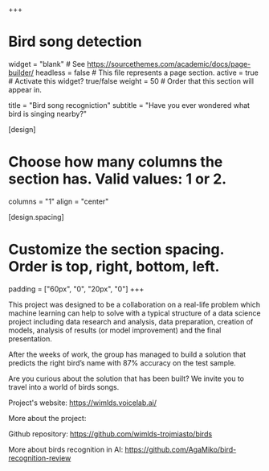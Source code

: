+++
# Bird song detection
widget = "blank"  # See https://sourcethemes.com/academic/docs/page-builder/
headless = false  # This file represents a page section.
active = true  # Activate this widget? true/false
weight = 50  # Order that this section will appear in.

title = "Bird song recogniction"
subtitle = "Have you ever wondered what bird is singing nearby?"

[design]
  # Choose how many columns the section has. Valid values: 1 or 2.
  columns = "1"
  align = "center"
  
[design.spacing]
  # Customize the section spacing. Order is top, right, bottom, left.
  padding = ["60px", "0", "20px", "0"]
+++


This project was designed to be a collaboration on a real-life problem which machine learning can help to solve with a typical structure of a data science project including data research and analysis, data preparation, creation of models, analysis of results (or model improvement) and the final presentation.

After the weeks of work, the group has managed to build a solution that predicts the right bird’s name with 87% accuracy on the test sample.

Are you curious about the solution that has been built? We invite you to travel into a world of birds songs.

Project's website: https://wimlds.voicelab.ai/

More about the project: [](https://towardsdatascience.com/sound-based-bird-classification-965d0ecacb2b)

Github repository: https://github.com/wimlds-trojmiasto/birds

More about birds recognition in AI: https://github.com/AgaMiko/bird-recognition-review
      



